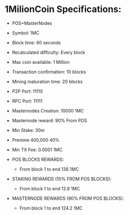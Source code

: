 # 1MilionCoin Specifications:
- POS+MasterNodes
- Symbol: 1MC
- Block time: 60 seconds
- Recalculated difficulty: Every block
- Max coin available: 1 Million
- Transaction confirmation: 10 blocks
- Mining maturation time: 20 blocks
- P2P Port: 11110
- RPC Port: 11111
- Masternodes Creation: 10000 1MC
- Masternode reward: 90% From POS
- Min Stake: 30m
- Premine 400,000 40%
- Min TX Fee: 0.0001 1MC

- POS BLOCKS REWARDS:
    - From block 1	    to  end	    138 1MC

- STAKING REWARDS (10% FROM POS BLOCKS):
    - From block 1	    to  end	    13.8 1MC

- MASTERNODE REWARDS (90% FROM POS BLOCKS):
    - From block 1	    to  end	    124.2 1MC

